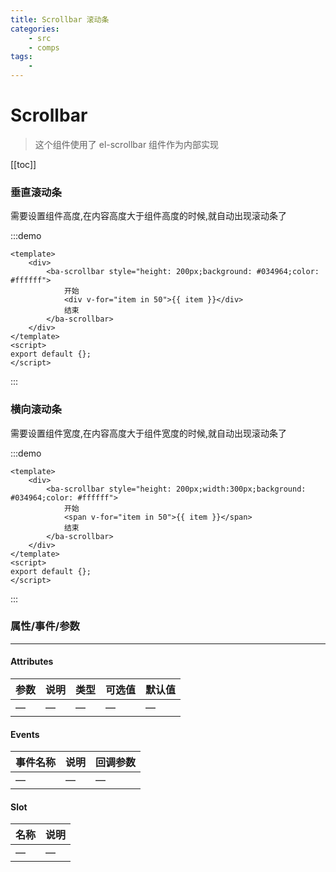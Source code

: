 ```yaml
---
title: Scrollbar 滚动条
categories:
    - src
    - comps
tags:
    -
---
```


# Scrollbar

> 这个组件使用了 el-scrollbar 组件作为内部实现

[[toc]]

### 垂直滚动条

需要设置组件高度,在内容高度大于组件高度的时候,就自动出现滚动条了

:::demo

```vue
<template>
    <div>
        <ba-scrollbar style="height: 200px;background: #034964;color: #ffffff">
            开始
            <div v-for="item in 50">{{ item }}</div>
            结束
        </ba-scrollbar>
    </div>
</template>
<script>
export default {};
</script>
```

:::

### 横向滚动条

需要设置组件宽度,在内容高度大于组件宽度的时候,就自动出现滚动条了

:::demo

```vue
<template>
    <div>
        <ba-scrollbar style="height: 200px;width:300px;background: #034964;color: #ffffff">
            开始
            <span v-for="item in 50">{{ item }}</span>
            结束
        </ba-scrollbar>
    </div>
</template>
<script>
export default {};
</script>
```

:::

### 属性/事件/参数

---

#### Attributes

| 参数 | 说明 | 类型 | 可选值 | 默认值 |
| :--- | :--- | :--- | :----- | :----- |
| —    | —    | —    | —      | —      |

#### Events

| 事件名称 | 说明 | 回调参数 |
| :------- | :--- | :------- |
| —        | —    | —        |

#### Slot

| 名称 | 说明 |
| :--- | :--- |
| —    | —    |
